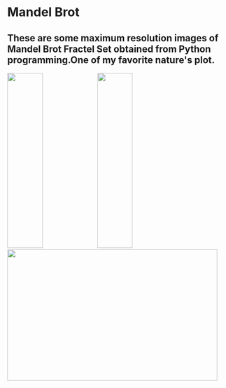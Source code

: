 # Mandel Brot

## These are some maximum resolution images of Mandel Brot Fractel Set obtained from Python programming.One of my favorite nature's plot.

<img height='400px' width='40%' src='https://user-images.githubusercontent.com/46626425/61553131-57a87a00-aa77-11e9-8108-3da4a71bd081.png'>

<img height='400px' width='40%' src='https://user-images.githubusercontent.com/46626425/61553632-752a1380-aa78-11e9-9248-10c7edda6132.png'>

<img height='300px' width='480px' src='https://user-images.githubusercontent.com/46626425/61553542-40b65780-aa78-11e9-9e2d-985bf4df1a6b.png'>

<!-- <img height='300px' width='400px' src=''>

<img height='300px' width='400px' src=''>

<img height='300px' width='400px' src=''> -->
